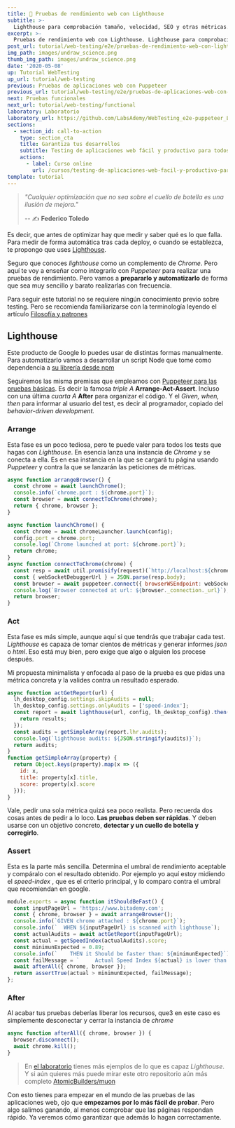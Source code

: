 ```yaml
---
title: 🚢 Pruebas de rendimiento web con Lighthouse
subtitle: >-
  Lighthouse para comprobación tamaño, velocidad, SEO y otras métricas.
excerpt: >-
  Pruebas de rendimiento web con Lighthouse. Lighthouse para comprobación tamaño, velocidad, SEO y otras métricas.
post_url: tutorial/web-testing/e2e/pruebas-de-rendimiento-web-con-lighthouse
img_path: images/undraw_science.png
thumb_img_path: images/undraw_science.png
date: '2020-05-08'
up: Tutorial WebTesting
up_url: tutorial/web-testing
previous: Pruebas de aplicaciones web con Puppeteer
previous_url: tutorial/web-testing/e2e/pruebas-de-aplicaciones-web-con-puppeteer
next: Pruebas funcionales
next_url: tutorial/web-testing/functional
laboratory: Laboratorio
laboratory_url: https://github.com/LabsAdemy/WebTesting_e2e-puppeteer_Labs
sections:
  - section_id: call-to-action
    type: section_cta
    title: Garantiza tus desarrollos
    subtitle: Testing de aplicaciones web fácil y productivo para todos.
    actions:
      - label: Curso online
        url: /cursos/testing-de-aplicaciones-web-facil-y-productivo-para-todos/
template: tutorial
---
```


> _"Cualquier optimización que no sea sobre el cuello de botella es una ilusión de mejora."_
>
> -- ✍️ **Federico Toledo**

Es decir, que antes de optimizar hay que medir y saber qué es lo que falla. Para medir de forma automática tras cada deploy, o cuando se establezca, te propongo que uses [Lighthouse](https://github.com/GoogleChrome/lighthouse).

Seguro que conoces _lighthouse_ como un complemento de _Chrome_. Pero aquí te voy a enseñar como integrarlo con _Puppeteer_ para realizar una pruebas de rendimiento. Pero vamos a **prepararlo y automatizarlo** de forma que sea muy sencillo y barato realizarlas con frecuencia.

Para seguir este tutorial no se requiere ningún conocimiento previo sobre testing. Pero se recomienda familiarizarse con la terminología leyendo el artículo [Filosofía y patrones](https://www.bitademy.com/tutorial/web-testing/filosofia-y-patrones)

## Lighthouse

Este producto de Google lo puedes usar de distintas formas manualmente. Para automatizarlo vamos a desarrollar un script Node que tome como dependencia a [su librería desde npm](https://www.npmjs.com/package/lighthouse)

Seguiremos las misma premisas que empleamos con [Puppeteer para las pruebas básicas](tutorial/web-testing/e2e/pruebas-de-aplicaciones-web-con-puppeteer). Es decir la famosa _triple A_ **Arrange-Act-Assert**. Incluso con una última _cuarta A_ **After** para organizar el código. Y el _Given, when, then_ para informar al usuario del test, es decir al programador, copiado del _behavior-driven development._

### Arrange

Esta fase es un poco tediosa, pero te puede valer para todos los tests que hagas con _Lighthouse_. En esencia lanza una instancia de _Chrome_ y se conecta a ella. Es en esa instancia en la que se cargará tu página usando _Puppeteer_ y contra la que se lanzarán las peticiones de métricas.

```js
async function arrangeBrowser() {
  const chrome = await launchChrome();
  console.info(`chrome.port : ${chrome.port}`);
  const browser = await connectToChrome(chrome);
  return { chrome, browser };
}

async function launchChrome() {
  const chrome = await chromeLauncher.launch(config);
  config.port = chrome.port;
  console.log(`Chrome launched at port: ${chrome.port}`);
  return chrome;
}
async function connectToChrome(chrome) {
  const resp = await util.promisify(request)(`http://localhost:${chrome.port}/json/version`);
  const { webSocketDebuggerUrl } = JSON.parse(resp.body);
  const browser = await puppeteer.connect({ browserWSEndpoint: webSocketDebuggerUrl });
  console.log(`Browser connected at url: ${browser._connection._url}`);
  return browser;
}
```

### Act

Esta fase es más simple, aunque aquí si que tendrás que trabajar cada test. _Lighthouse_ es capaza de tomar cientos de métricas y generar informes _json_ o _html_. Eso está muy bien, pero exige que algo o alguien los procese después.

Mi propuesta minimalista y enfocada al paso de la prueba es que pidas una métrica concreta y la valides contra un resultado esperado.

```js
async function actGetReport(url) {
  lh_desktop_config.settings.skipAudits = null;
  lh_desktop_config.settings.onlyAudits = ['speed-index'];
  const report = await lighthouse(url, config, lh_desktop_config).then(results => {
    return results;
  });
  const audits = getSimpleArray(report.lhr.audits);
  console.log(`lighthouse audits: ${JSON.stringify(audits)}`);
  return audits;
}
function getSimpleArray(property) {
  return Object.keys(property).map(x => ({
    id: x,
    title: property[x].title,
    score: property[x].score
  }));
}
```

Vale, pedir una sola métrica quizá sea poco realista. Pero recuerda dos cosas antes de pedir a lo loco. **Las pruebas deben ser rápidas**. Y deben usarse con un objetivo concreto, **detectar y un cuello de botella y corregirlo**.

### Assert

Esta es la parte más sencilla. Determina el umbral de rendimiento aceptable y compáralo con el resultado obtenido. Por ejemplo yo aquí estoy midiendo el _speed-index_ , que es el criterio principal, y lo comparo contra el umbral que recomiendan en google.

```js
module.exports = async function itShouldBeFast() {
  const inputPageUrl = 'https://www.bitademy.com';
  const { chrome, browser } = await arrangeBrowser();
  console.info(`GIVEN chrome attached : ${chrome.port}`);
  console.info(`  WHEN ${inputPageUrl} is scanned with lighthouse`);
  const actualAudits = await actGetReport(inputPageUrl);
  const actual = getSpeedIndex(actualAudits).score;
  const minimunExpected = 0.89;
  console.info(`    THEN it Should be faster than: ${minimunExpected}`);
  const failMessage = `     Actual Speed Index ${actual} is lower than minimum expected ${minimunExpected}`;
  await afterAll({ chrome, browser });
  return assertTrue(actual > minimunExpected, failMessage);
};
```

### After

Al acabar tus pruebas deberías liberar los recursos, que3 en este caso es simplemente desconectar y cerrar la instancia de _chrome_

```js
async function afterAll({ chrome, browser }) {
  browser.disconnect();
  await chrome.kill();
}
```

> En [el laboratorio](https://github.com/LabsAdemy/WebTesting_e2e-puppeteer_Labs) tienes más ejemplos de lo que es capaz _Lighthouse_. Y si aún quieres más puede mirar este otro repositorio aún más completo [AtomicBuilders/muon](https://github.com/AtomicBuilders/muon)

Con esto tienes para empezar en el mundo de las pruebas de las aplicaciones web, ojo que **empezamos por lo más fácil de probar**. Pero algo salimos ganando, al menos comprobar que las páginas respondan rápido. Ya veremos cómo garantizar que además lo hagan correctamente.
